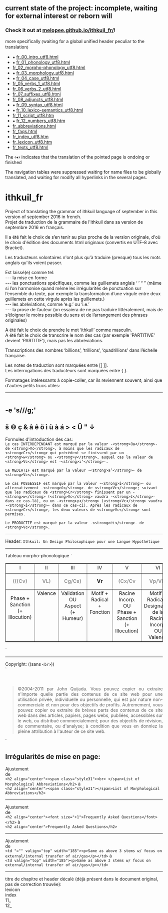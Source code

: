 ## current state of the project: incomplete, waiting for external interest or reborn will

### Check it out at [melopee.github.io/ithkuil_fr/](https://melopee.github.io/ithkuil_fr/)!
more specifically ⦅waiting for a global unified header peculiar to the translation⦆

+ ⁕ [fr_00_intro_utf8.html](https://melopee.github.io/ithkuil_fr/fr_00_intro_utf8.html)
+ ⁕ [fr_01_phonology_utf8.html](https://melopee.github.io/ithkuil_fr/fr_01_phonology_utf8.html)
+ [fr_02_morpho-phonology_utf8.html](https://melopee.github.io/ithkuil_fr/fr_02_morpho-phonology_utf8.html)
+ ⁕ [fr_03_morphology_utf8.html](https://melopee.github.io/ithkuil_fr/fr_03_morphology_utf8.html)
+ ⁕ [fr_04_case_utf8.html](https://melopee.github.io/ithkuil_fr/fr_04_case_utf8.html)
+ [fr_05_verbs_1_utf8.html](https://melopee.github.io/ithkuil_fr/fr_05_verbs_1_utf8.html)
+ [fr_06_verbs_2_utf8.html](https://melopee.github.io/ithkuil_fr/fr_06_verbs_2_utf8.html)
+ [fr_07_suffixes_utf8.html](https://melopee.github.io/ithkuil_fr/fr_07_suffixes_utf8.html)
+ [fr_08_adjuncts_utf8.html](https://melopee.github.io/ithkuil_fr/fr_08_adjuncts_utf8.html)
+ ⁕ [fr_09_syntax_utf8.html](https://melopee.github.io/ithkuil_fr/fr_09_syntax_utf8.html)
+ ⁕ [fr_10_lexico-semantics_utf8.html](https://melopee.github.io/ithkuil_fr/fr_10_lexico-semantics_utf8.html)
+ [fr_11_script_utf8.htm](https://melopee.github.io/ithkuil_fr/fr_11_script_utf8.htm)
+ ⁕ [fr_12_numbers_utf8.htm](https://melopee.github.io/ithkuil_fr/fr_12_numbers_utf8.htm)
+ [fr_abbreviations.html](https://melopee.github.io/ithkuil_fr/fr_abbreviations.html)
+ [fr_faqs.html](https://melopee.github.io/ithkuil_fr/fr_faqs.html)
+ [fr_index_utf8.htm](https://melopee.github.io/ithkuil_fr/fr_index_utf8.htm)
+ [fr_lexicon_utf8.htm](https://melopee.github.io/ithkuil_fr/fr_lexicon_utf8.htm)
+ [fr_texts_utf8.html](https://melopee.github.io/ithkuil_fr/fr_texts_utf8.html)

The ‹⁕› indicates that the translation of the pointed page is ondoing or finished

The navigation tables were suppressed waiting for name files to be globally translated, and waiting for modify all hyperlinks in the several pages.

# ithkuil_fr  
Project of translating the grammar of ithkuil language of september in this version of september 2016 in french.  
Projet de traduction de la grammaire de l'ithkuil dans sa version de septembre 2016 en français.  

Il a été fait le choix de s’en tenir au plus proche de la version originale, d'où le choix d'édition des documents html originaux (convertis en UTF-8 avec Bracket).  

Les traducteurs volontaires n'ont plus qu'à traduire (presque) tous les mots anglais qu'ils voient passer.  

Est laissé(e) comme tel:  
--- la mise en forme  
--- les ponctuations spécifiques, comme les guillemets anglais ‘ ’ “ ” (même si l’on harmonise quand même les irrégularités de ponctuation sur l’ensemble du texte, par exemple la transformation d’une virgule entre deux guillemets en cette virgule après les guillemets.)  
--- les abréviations, comme ‘e.g.’ ou ‘i.e.’  
--- la prose de l’auteur (on essaiera de ne pas traduire littéralement, mais de s’éloigner le moins possible du sens et de l’arrangement des phrases originales)  

A été fait le choix de prendre le mot ‘ithkuil’ comme masculin.  
A été fait le choix de transcrire le nom des cas (par exemple 'PARTITIVE' devient 'PARTITIF'), mais pas les abbréviations.  

Transcriptions des nombres ‘billions’, ‘trillions’, ‘quadrillions’ dans l’échelle française.  

Les notes de traduction sont marquées entre [[ ]].  
Les interrogations des traducteurs sont marquées entre { }.  

Formatages intéressants à copie-coller, car ils reviennent souvent; ainsi que d'autres petits trucs utiles:

---
``` perl -i -p -e 's/Slots/Emplacements/g;' -e 's/Slot/Emplacement/g;' -e 's/slots/emplacements/g;' -e 's/slot/emplacement/g;' -e 's/Stems/Radicaux/g;' -e 's/Stem/Radical/g;' -e 's/stems/radicaux/g;' -e 's/stem/radical/g;' -e 's/Roots/Racines/g;' -e 's/Root/Racine/g;' -e 's/roots/racines/g;' -e 's/root/racine/g;' -e 's/below/ci-dessous/g;' -e 's/above/ci-dessus/g;' -e 's/(see <a/(voir la <a/g;' -e 's/and/et/g;' -e 's/or/ou/g;' -e 's/consonantal/consonantique/g;' -e 's/vocalic/vocalique/g;' -e 's/discussed in/discuté dans la/g;' -e 's/Chapter/chapitre/g;' -e 's/chapter/chapitre/g;' -e 's/Formative/Formatif/g;' -e 's/formative/formatif/;' -e 's/respectively/respectivement/g;' -e 's/Mood/Humeur/g;' -e 's/mood/humeur/g;' -e 's/indicating/indicant/g;' -e 's/tone/ton/g;' -e 's/stress/accent/g;' -e 's/Desigation/Désignation/g;' -e 's/designation/désignation/g;' -e 's/penultimate/pénultième/g;' -e 's/indicant/indiquant/g;' -e 's/LISTEN/ÉCOUTER/g;' -e 's/Examples/Exemples/g;'
```
 -e 's///g;'
---
&scaron;
&copy;
&ccedil;
&amp;
&acirc;
&ecirc;
&ouml;
&igrave;
&ugrave;
&agrave;
&aacute;
&gt;
&lt;
&Ucirc;
&quot;
&darr;
---
Formules d'introduction des cas:  
`Le cas INTERDEPENDANT est marqué par la valeur -<strong>üa</strong>- de <strong>Vc</strong>, à moins que les radicaux de <strong>Cr</strong> qui précèdent se finissent par un -<strong>w</strong> ou -<strong>y</strong>, auquel cas la valeur de <strong>Vc</strong> est -<strong>i’</strong>-.`  

`Le MEDIATIF est marqué par la valeur -<strong>a’</strong>- de <strong>Vc</strong>.`  

`Le cas POSSESSIF est marqué par la valeur -<strong>î</strong>- ou alternativement -<strong>û</strong>- de <strong>Vc</strong>; suivant que les radicaux de <strong>Cr</strong> finissent par un -<strong>w</strong> (<strong>Vc</strong> vaudra -<strong>î</strong>- dans ce cas-là), ou un -<strong>y</strong> (<strong>Vc</strong> vaudra -<strong>î</strong>- dans ce cas-ci). Après les radicaux de <strong>Cr</strong>, les deux valeurs de <strong>Vc</strong> sont permises.`  

`Le PRODUCTIF est marqué par la valeur -<strong>ëi</strong>- de <strong>Vc</strong>.`  

---
Header:
`Ithkuil: Un Design Philosophique pour une Langue Hypothétique`

---
Tableau morpho-phonologique
`<table width="982" border="1" cellpadding="0" cellspacing="0">
  <tbody><tr>
    <td height="31" valign="top" width="52"><div align="center">I</div></td>
    <td valign="top" width="49"><div align="center">II</div></td>
    <td valign="top" width="61"><div align="center">III</div></td>
    <td valign="top" width="62"><div align="center">IV</div></td>
    <td valign="top" width="76"><div align="center">V</div></td>
    <td valign="top" width="142"><div align="center">VI</div></td>
    <td valign="top" width="37"><div align="center">VII</div></td>
    <td valign="top" width="32"><div align="center">VIII</div></td>
    <td valign="top" width="70"><div align="center">IX</div></td>
    <td valign="top" width="102"><div align="center">X</div></td>
    <td valign="top" width="39"><div align="center">XI</div></td>
    <td valign="top" width="72"><div align="center">XII</div></td>
    <td valign="top" width="47"><div align="center">XIII</div></td>
    <td valign="top" width="47"><div align="center">XIV</div></td>
    <td valign="top" width="62"><div align="center">XV</div></td>
  </tr>
  <tr>
    <td height="51" valign="middle"><div class="style9" align="center"><strong><font color="#999999">(((Cv)</font></strong></div></td>
    <td valign="middle"><div class="style9" align="center"><strong><font color="#999999">V<span class="style6">L)</span></font></strong></div></td>
    <td valign="middle"><div class="style9" align="center"><strong><font color="#999999">Cg/Cs)</font></strong></div></td>
    <td valign="middle"><div class="style9" align="center"><strong>Vr</strong></div></td>
    <td valign="middle"><div class="style9" align="center"><strong><font color="#999999">(Cx/Cv</font></strong></div></td>
    <td valign="middle"><div class="style9" align="center"><strong><font color="#999999">Vp/V<span class="style6">L<strong><font color="#999999">)</font></strong></span></font></strong></div></td>
    <td valign="middle"><div class="style9" align="center"><strong>Cr</strong></div></td>
    <td valign="middle" bgcolor="#FFFFCC"><div class="style9" align="center"><strong>V<span class="style27">c</span></strong></div></td>  
    <td valign="middle"><div class="style9" align="center"><strong><strong><font color="#999999">Ci +<strong><strong><font color="#999999">Vi</font></strong></strong></font></strong></strong></div></td>
    <td valign="middle"><div class="style9" align="center"><strong>Ca</strong></div></td>
    <td valign="middle"><div class="style9" align="center"><strong><font color="#999999">VxC</font></strong></div></td>
    <td valign="middle"><div class="style9" align="center"><strong><font color="#999999">(Vf</font></strong></div></td>
    <td valign="middle"><div class="style9" align="center"><strong><font color="#999999"> (’Cb))</font></strong></div></td>
    <td valign="middle"><div class="style9" align="center"><strong>[ton]</strong></div></td>
    <td valign="middle"><div class="style9" align="center"><strong>[accent]</strong></div></td>
  </tr>
  <tr>
    <td height="105" valign="top"><p class="style6" align="center"> Phase +<br>
      Sanction<br>
    (+ Illocution)</p></td>
    <td valign="top"><div class="style6" align="center">Valence</div></td>
    <td valign="top"><div class="style6" align="center">Validation<br>
      OU<br>
      Aspect<br>
(+ Humeur)</div></td>
    <td valign="top"><div class="style6" align="center">Motif +<br>
      Radical +<br>
      Fonction</div></td>
    <td valign="top"><div class="style6" align="center">Racine Incorp.<br>
      OU<br>
      Phase + Sanction<br>
    (+ Illocution)</div></td>
    <td valign="top"><div class="style6" align="center">Motif + Radical + Designation de la Racine Incorp.<br>
      OU<br>
      Valence</div></td>
    <td valign="top"><div class="style6" align="center">Racine</div></td>
    <td valign="top" bgcolor="#FFFFCC"><div class="style23" align="center">Cas</div></td>
    <td valign="top"><div class="style6" align="center">Illocution +<br>
      Humeur</div></td>
    <td valign="top"><div class="style6" align="center">Essence +<br>
      Extension +<br>
      Perspective +<br>
      Configuration + Affiliation</div></td>
    <td valign="top"><div class="style6" align="center">Deriv.<br>
      Suffixe</div></td>
    <td valign="top"><div class="style6" align="center">Context + Format</div></td>
    <td valign="top"><div class="style6" align="center">Biais</div></td>
    <td valign="top"><div class="style6" align="center">Version</div></td>
    <td valign="top"><div class="style6" align="center">Designa-<br>
      tion </div></td>
  </tr>
</tbody></table>`

---
Copyright: ((sans `<br>`))  
`<p>&nbsp;</p>  
<blockquote>  
<p align="justify">©2004-2011 par John Quijada. Vous pouvez copier ou extraire n'importe quelle partie des contenus de ce site web pour une utilisation privée, individuelle ou personnelle, qui est par nature non-commerciale et non pour des objectifs de profits. Autremement, vous pouvez copier ou extraire de brèves parts des contenus de ce site web dans des articles, papiers, pages webs, publiées, accessibles sur le web, ou distribué commercialement; pour des objectifs de révision, de commentaire, ou d'analyse; à condition que vous en donniez la pleine attribution à l'auteur de ce site web.</p>
</blockquote>  
</body></html>`

Irrégularités de mise en page:  
---
Ajustement  
de  
`<h2 align="center"><span class="style31"><br>
</span>List of Morphological Abbreviations</h2>`
à  
`<h2 align="center"><span class="style31"></span>List of Morphological Abbreviations</h2>`  

---
Ajustement  
de  
`<h2 align="center"><font size="+1">Frequently Asked Questions</font></h2>`
à  
`<h2 align="center">Frequently Asked Questions</h2>`

---
Ajustement  
de  
`<td "="" valign="top" width="185"><p>Same as above 3 stems w/ focus on external/internal transfer of air/gas</p></td>`
à  
`<td valign="top" width="185"><p>Same as above 3 stems w/ focus on external/internal transfer of air/gas</p></td>`

---
titre de chapitre et header décalé (déjà présent dans le document original, pas de correction trouvée):  
lexicon  
index  
11_  
12_  
